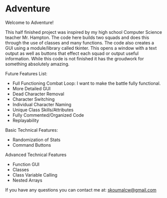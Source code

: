 # Adventure

Welcome to Adventure!

This half finished project was inspired by my high school Computer Science teacher Mr. Hampton.  The code here builds two squads and does this through the use of classes and many functions.  The code also creates a GUI using a module/library called tkinter.  This opens a window with a text output as well as buttons that effect each squad or output useful information.  While this code is not finished it has the groudwork for something absolutely amazing.

Future Features List:

- Full Functioning Combat Loop: I want to make the battle fully functional.
- More Detailed GUI
- Dead Character Removal
- Character Switching
- Individual Character Naming
- Unique Class Skills/Attributes
- Fully Commented/Organized Code
- Replayability

Basic Technical Features:

- Randomization of Stats
- Command Buttons

Advanced Technical Features

- Function GUI
- Classes
- Class Variable Calling
- Nested Arrays

If you have any questions you can contact me at: skoumalcw@gmail.com
